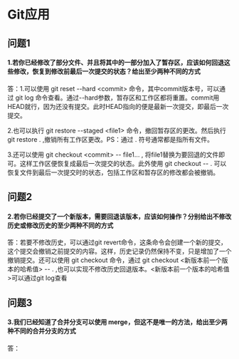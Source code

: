 # Git应用

## 问题1

#### 1.若你已经修改了部分文件、并且将其中的一部分加入了暂存区，应该如何回退这些修改，恢复到修改前最后一次提交的状态？给出至少两种不同的方式

答：1.可以使用 git reset --hard  \<commit\> 命令，其中commit版本号，可以通过 git log 命令查看。通过--hard参数，暂存区和工作区都将重置。commit用HEAD就行，因为还没有提交。此时HEAD指向的便是最新一次提交，即最后一次提交。

2.也可以执行 git restore --staged \<file1> 命令，撤回暂存区的更改。然后执行git restore . ,撤销所有工作区更改。PS：通过	.	符号通常都是指所有文件。

3.还可以使用 git checkout \<commit\> -- file1... , 将file1替换为要回退的文件即可。这样工作区便恢复成最后一次提交的状态。此外使用 git checkout -- .  可以恢复文件到最后一次提交时的状态，包括工作区和暂存区的修改都会被撤销。

## 问题2

#### 2.若你已经提交了一个新版本，需要回退该版本，应该如何操作？分别给出不修改历史或修改历史的至少两种不同的方式

答：若要不修改历史，可以通过git revert命令，这条命令会创建一个新的提交，这个提交会撤销之前提交的内容。这样，历史记录仍然保持不变，只是增加了一个撤销提交。还可以使用 git checkout 命令，通过 git checkout <新版本前一个版本的哈希值> -- . ,也可以实现不修改历史回退版本。<新版本前一个版本的哈希值>可以通过git log查看

## 问题3

#### 3.我们已经知道了合并分支可以使用 merge，但这不是唯一的方法，给出至少两种不同的合并分支的方式

答：